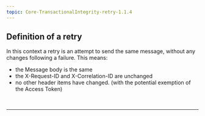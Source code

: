 ```yaml
---
topic: Core-TransactionalIntegrity-retry-1.1.4
---
```


## Definition of a retry

In this context a retry is an attempt to send the same message, without any changes following a failure. This means:

- the Message body is the same
- the X-Request-ID and X-Correlation-ID are unchanged
- no other header items have changed. (with the potential exemption of the Access Token)

<br>
<hr>